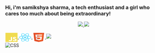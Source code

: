 ### Hi, i'm samikshya sharma, a tech enthusiast and a girl who cares too much about being extraordinary!
<div align="center">
  <a href="https://github.com/samikshyash">
  <img height="180em" src="https://github-readme-stats.vercel.app/api?username=samikshyash&show_icons=true&theme=dracula&include_all_commits=true&count_private=true"/>
  <img height="180em" src="https://github-readme-stats.vercel.app/api/top-langs/?username=samikshyash&layout=compact&langs_count=7&theme=dracula"/>
</div>
<div style="display: inline_block"><br>
  <img align="center" alt="Js" height="30" width="40" src="https://raw.githubusercontent.com/devicons/devicon/master/icons/javascript/javascript-plain.svg">
  <img align="center" alt="React" height="30" width="40" src="https://raw.githubusercontent.com/devicons/devicon/master/icons/react/react-original.svg">
  <img align="center" alt="HTML" height="30" width="40" src="https://raw.githubusercontent.com/devicons/devicon/master/icons/html5/html5-original.svg">
  <a href="https://youtube.com/channel/UCvDZmOLRHNG2NIddal6c3KA" target="_blank"><img src="https://img.shields.io/badge/YouTube-FF0000?style=for-the-badge&logo=youtube&logoColor=white" target="_blank"></a>
    </div> 
<img align="center" alt="CSS" height="100" width="120" src="https://i.pinimg.com/564x/4e/7e/6b/4e7e6bdabc7bf820becde2c2e4c06188.jpg">

</div>
 
